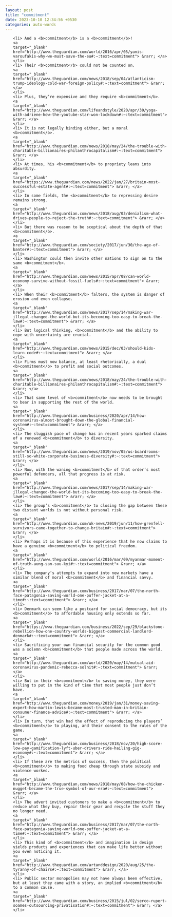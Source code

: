 ```yaml
---
layout: post
title: "commitment"
date: 2023-10-10 12:34:56 +0530
categories: auto-words
---
```

<ol>

    <li> And a <b>commitment</b> is a <b>commitment</b>!
    <a 
    target="_blank" 
    href="http://www.theguardian.com/world/2016/apr/05/yanis-varoufakis-why-we-must-save-the-eu#:~:text=commitment"> &rarr; </a>
    </li>
    <li> Their <b>commitment</b> could not be counted on.
    <a 
    target="_blank" 
    href="http://www.theguardian.com/news/2018/sep/04/atlanticism-trump-ideology-cold-war-foreign-policy#:~:text=commitment"> &rarr; </a>
    </li>
    <li> Plus, they’re expensive and they require <b>commitment</b>.
    <a 
    target="_blank" 
    href="http://www.theguardian.com/lifeandstyle/2020/apr/30/yoga-with-adriene-how-the-youtube-star-won-lockdown#:~:text=commitment"> &rarr; </a>
    </li>
    <li> It is not legally binding either, but a moral <b>commitment</b>.
    <a 
    target="_blank" 
    href="http://www.theguardian.com/news/2018/may/24/the-trouble-with-charitable-billionaires-philanthrocapitalism#:~:text=commitment"> &rarr; </a>
    </li>
    <li> At times, his <b>commitment</b> to propriety leans into absurdity.
    <a 
    target="_blank" 
    href="https://www.theguardian.com/news/2022/jan/27/britain-most-successful-estate-agent#:~:text=commitment"> &rarr; </a>
    </li>
    <li> In some fields, the <b>commitment</b> to repressing desire remains strong.
    <a 
    target="_blank" 
    href="http://www.theguardian.com/news/2018/aug/03/denialism-what-drives-people-to-reject-the-truth#:~:text=commitment"> &rarr; </a>
    </li>
    <li> But there was reason to be sceptical about the depth of that <b>commitment</b>.
    <a 
    target="_blank" 
    href="http://www.theguardian.com/society/2017/jun/30/the-age-of-banter#:~:text=commitment"> &rarr; </a>
    </li>
    <li> Washington could then invite other nations to sign on to the same <b>commitment</b>.
    <a 
    target="_blank" 
    href="http://www.theguardian.com/news/2015/apr/08/can-world-economy-survive-without-fossil-fuels#:~:text=commitment"> &rarr; </a>
    </li>
    <li> When their <b>commitment</b> falters, the system is danger of erosion and even collapse.
    <a 
    target="_blank" 
    href="http://www.theguardian.com/news/2017/sep/14/making-war-illegal-changed-the-world-but-its-becoming-too-easy-to-break-the-law#:~:text=commitment"> &rarr; </a>
    </li>
    <li> But logical thinking, <b>commitment</b> and the ability to cope with uncertainty are crucial.
    <a 
    target="_blank" 
    href="http://www.theguardian.com/news/2015/dec/03/should-kids-learn-code#:~:text=commitment"> &rarr; </a>
    </li>
    <li> Firms must now balance, at least rhetorically, a dual <b>commitment</b> to profit and social outcomes.
    <a 
    target="_blank" 
    href="http://www.theguardian.com/news/2018/may/24/the-trouble-with-charitable-billionaires-philanthrocapitalism#:~:text=commitment"> &rarr; </a>
    </li>
    <li> That same level of <b>commitment</b> now needs to be brought to bear in supporting the rest of the world.
    <a 
    target="_blank" 
    href="http://www.theguardian.com/business/2020/apr/14/how-coronavirus-almost-brought-down-the-global-financial-system#:~:text=commitment"> &rarr; </a>
    </li>
    <li> The sluggish pace of change has in recent years sparked claims of a renewed <b>commitment</b> to diversity.
    <a 
    target="_blank" 
    href="http://www.theguardian.com/news/2019/nov/05/us-boardrooms-still-so-white-corporate-business-diversity#:~:text=commitment"> &rarr; </a>
    </li>
    <li> Now, with the waning <b>commitment</b> of that order’s most powerful defenders, all that progress is at risk.
    <a 
    target="_blank" 
    href="http://www.theguardian.com/news/2017/sep/14/making-war-illegal-changed-the-world-but-its-becoming-too-easy-to-break-the-law#:~:text=commitment"> &rarr; </a>
    </li>
    <li> The group’s <b>commitment</b> to closing the gap between these two distant worlds is not without personal risk.
    <a 
    target="_blank" 
    href="http://www.theguardian.com/uk-news/2019/jun/11/how-grenfell-survivors-came-together-to-change-britain#:~:text=commitment"> &rarr; </a>
    </li>
    <li> Perhaps it is because of this experience that he now claims to have a genuine <b>commitment</b> to political freedom.
    <a 
    target="_blank" 
    href="http://www.theguardian.com/world/2016/mar/09/myanmar-moment-of-truth-aung-san-suu-kyi#:~:text=commitment"> &rarr; </a>
    </li>
    <li> The company’s attempts to expand into new markets have a similar blend of moral <b>commitment</b> and financial savvy.
    <a 
    target="_blank" 
    href="http://www.theguardian.com/business/2017/mar/07/the-north-face-patagonia-saving-world-one-puffer-jacket-at-a-time#:~:text=commitment"> &rarr; </a>
    </li>
    <li> Denmark can seem like a postcard for social democracy, but its <b>commitment</b> to affordable housing only extends so far.
    <a 
    target="_blank" 
    href="https://www.theguardian.com/business/2022/sep/29/blackstone-rebellion-how-one-country-worlds-biggest-commercial-landlord-denmark#:~:text=commitment"> &rarr; </a>
    </li>
    <li> Sacrificing your own financial security for the common good was a solemn <b>commitment</b> that people made across the world.
    <a 
    target="_blank" 
    href="http://www.theguardian.com/world/2020/may/14/mutual-aid-coronavirus-pandemic-rebecca-solnit#:~:text=commitment"> &rarr; </a>
    </li>
    <li> But in their <b>commitment</b> to saving money, they were willing to put in the kind of time that most people just don’t have.
    <a 
    target="_blank" 
    href="http://www.theguardian.com/money/2019/jan/31/money-saving-expert-how-martin-lewis-became-most-trusted-man-in-britain-consumer-finance-advice#:~:text=commitment"> &rarr; </a>
    </li>
    <li> In turn, that win had the effect of reproducing the players’ <b>commitment</b> to playing, and their consent to the rules of the game.
    <a 
    target="_blank" 
    href="http://www.theguardian.com/business/2018/nov/20/high-score-low-pay-gamification-lyft-uber-drivers-ride-hailing-gig-economy#:~:text=commitment"> &rarr; </a>
    </li>
    <li> If these are the metrics of success, then the political <b>commitment</b> to making food cheap through state subsidy and violence worked.
    <a 
    target="_blank" 
    href="http://www.theguardian.com/news/2018/may/08/how-the-chicken-nugget-became-the-true-symbol-of-our-era#:~:text=commitment"> &rarr; </a>
    </li>
    <li> The advert invited customers to make a <b>commitment</b> to reduce what they buy, repair their gear and recycle the stuff they no longer need.
    <a 
    target="_blank" 
    href="http://www.theguardian.com/business/2017/mar/07/the-north-face-patagonia-saving-world-one-puffer-jacket-at-a-time#:~:text=commitment"> &rarr; </a>
    </li>
    <li> This kind of <b>commitment</b> and imagination in design yields products and experiences that can make life better without you even noticing it.
    <a 
    target="_blank" 
    href="http://www.theguardian.com/artanddesign/2020/aug/25/the-tyranny-of-chairs#:~:text=commitment"> &rarr; </a>
    </li>
    <li> Public sector monopolies may not have always been effective, but at least they came with a story, an implied <b>commitment</b> to a common cause.
    <a 
    target="_blank" 
    href="http://www.theguardian.com/business/2015/jul/02/serco-rupert-soames-outsourcing-privatisation#:~:text=commitment"> &rarr; </a>
    </li>